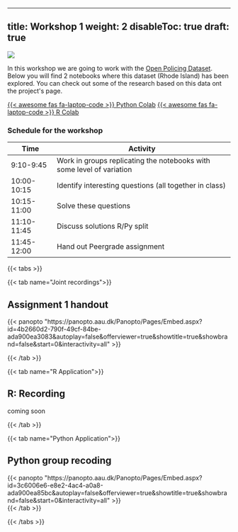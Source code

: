 
---
title: Workshop 1
weight: 2
disableToc: true
draft: true
---

![](https://openpolicing.stanford.edu/img/logo_large_w_padding.png?width=20pc)

In this workshop we are going to work with the [Open Policing Dataset](https://openpolicing.stanford.edu/). Below you will find 2 notebooks where this dataset (Rhode Island) has been explored. You can check out some of the research based on this data ont the project's page.

[{{< awesome fas fa-laptop-code >}} Python Colab](https://colab.research.google.com/github/SDS-AAU/SDS-master/blob/master/M1/notebooks/data_exploration_case_py.ipynb)
[{{< awesome fas fa-laptop-code >}} R Colab](https://colab.research.google.com/github/SDS-AAU/SDS-master/blob/master/M1/notebooks/EDA_case_policing_R.ipynb)

### Schedule for the workshop

| Time        | Activity                                                              |
|-------------|-----------------------------------------------------------------------|
| 9:10-9:45   | Work in groups replicating the notebooks with some level of variation |
| 10:00-10:15 | Identify interesting questions (all together in class)                |
| 10:15-11:00 | Solve these questions                                                 |
| 11:10-11:45 | Discuss solutions R/Py split                                          |
| 11:45-12:00 | Hand out Peergrade assignment                                         |                                    |


{{< tabs >}}

{{< tab name="Joint recordings">}}
  <h2>Assignment 1 handout</h2>
  {{< panopto  "https://panopto.aau.dk/Panopto/Pages/Embed.aspx?id=4b2660d2-790f-49cf-84be-ada900ea3083&autoplay=false&offerviewer=true&showtitle=true&showbrand=false&start=0&interactivity=all" >}}

{{< /tab >}}



{{< tab name="R Application">}}
<div>

  <h2>R: Recording</h2>
 
 coming soon

</div>
{{< /tab >}}



{{< tab name="Python Application">}}
<div>
  
  
  <h2>Python group recoding </h2>
  {{< panopto "https://panopto.aau.dk/Panopto/Pages/Embed.aspx?id=3c6006e6-e8e2-4ac4-a0a8-ada900ea85bc&autoplay=false&offerviewer=true&showtitle=true&showbrand=false&start=0&interactivity=all" >}}
</div>
{{< /tab >}}

{{< /tabs >}}
